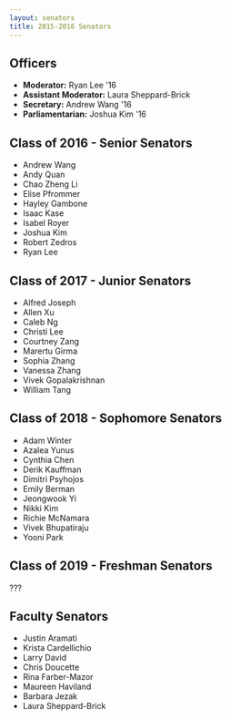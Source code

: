 ```yaml
---
layout: senators
title: 2015-2016 Senators
---
```


## Officers

* **Moderator:** Ryan Lee '16
* **Assistant Moderator:** Laura Sheppard-Brick
* **Secretary:** Andrew Wang '16
* **Parliamentarian:** Joshua Kim '16

## Class of 2016 - Senior Senators

* Andrew Wang
* Andy Quan
* Chao Zheng Li
* Elise Pfrommer
* Hayley Gambone
* Isaac Kase
* Isabel Royer
* Joshua Kim
* Robert Zedros
* Ryan Lee

## Class of 2017 - Junior Senators

* Alfred Joseph
* Allen Xu
* Caleb Ng
* Christi Lee
* Courtney Zang
* Marertu Girma
* Sophia Zhang
* Vanessa Zhang
* Vivek Gopalakrishnan
* William Tang

## Class of 2018 - Sophomore Senators

* Adam Winter
* Azalea Yunus
* Cynthia Chen
* Derik Kauffman
* Dimitri Psyhojos
* Emily Berman
* Jeongwook Yi
* Nikki Kim
* Richie McNamara
* Vivek Bhupatiraju
* Yooni Park

## Class of 2019 - Freshman Senators

???

## Faculty Senators

* Justin Aramati
* Krista Cardellichio
* Larry David
* Chris Doucette
* Rina Farber-Mazor
* Maureen Haviland
* Barbara Jezak
* Laura Sheppard-Brick
